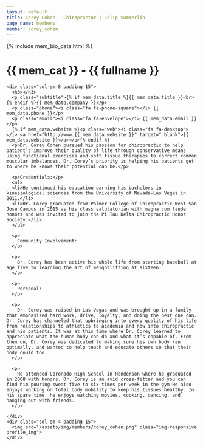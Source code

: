 ```yaml
---
layout: default
title: Corey Cohen - Chiropractor | LeTip Summerlin
page_name: members
member: corey_cohen
---
```

{% include mem_bio_data.html %}
<div class="container margin-b-30">
  <div class="wide_banner">
    <h1>{{ mem_cat }} - {{ fullname }}</h1>
  </div>

    <div class="col-sm-8 padding-15">
      <h3></h3>
      <p class="subtitle">{% if mem_data.title %}{{ mem_data.title }}<br>{% endif %}{{ mem_data.company }}</p>
      <p class="phone"><i class="fa fa-phone-square"></i> {{ mem_data.phone }}</p>
      <p class="email"><i class="fa fa-envelope"></i> {{ mem_data.email }}</p>
      {% if mem_data.website %}<p class="web"><i class="fa fa-desktop"></i> <a href="http://www.{{ mem_data.website }}" target="_blank">{{ mem_data.website }}</a></p>{% endif %}
      <p>Dr. Corey Cohen pursued his passion for chiropractic to help patient’s improve their quality of life through conservative means using functional exercises and soft tissue therapies to correct common muscular imbalances. Dr. Corey’s priority is helping his patients get to where he knows their potential can be.</p>

      <p>Credentials:</p>
      <ul>
      <li>He continued his education earning his bachelors in kinesiological sciences from the University of Nevada-Las Vegas in 2011.</li>
      <li>Dr. Corey graduated from Palmer College of Chiropractic West San Jose Campus in 2015 as his class salutatorian with magna cum laude honors and was invited to join the Pi Tau Delta Chiropractic Honor Society.</li>
      </ul>

      <p>
        Community Involvement:
      </p>

      <p>
        Dr. Corey has been active his whole life from starting baseball at age five to learning the art of weightlifting at sixteen.
      </p>

      <p>
        Personal:
      </p>

      <p>
        Dr. Corey was raised in Las Vegas and was brought up in a family that emphasized hard work, drive, loyalty, and doing the best one can. Dr. Corey has channeled that upbringing into every quality of his life from relationships to athletics to academia and now into chiropractic and his patients. It was at this time where Dr. Corey learned to appreciate what the human body can do and what it’s capable of. From then on, Dr. Corey was dedicated to making sure his own body ran optimally, and wanted to help teach and educate others so that their body could too.
      </p>

      <p>
        He attended Coronado High School in Henderson where he graduated in 2008 with honors. Dr. Corey is an avid cross-fitter and you can find him pouring sweat five to six times per week in the gym He also enjoys working on total body mobility to keep his tissues healthy. In his spare time, he enjoys watching movies, cooking, dancing, and hanging out with friends.
      </p>
      
    </div>
    <div class="col-sm-4 padding-15">
      <img src="/assets/img/members/corey_cohen.png" class="img-responsive profile_img">
    </div>

</div>